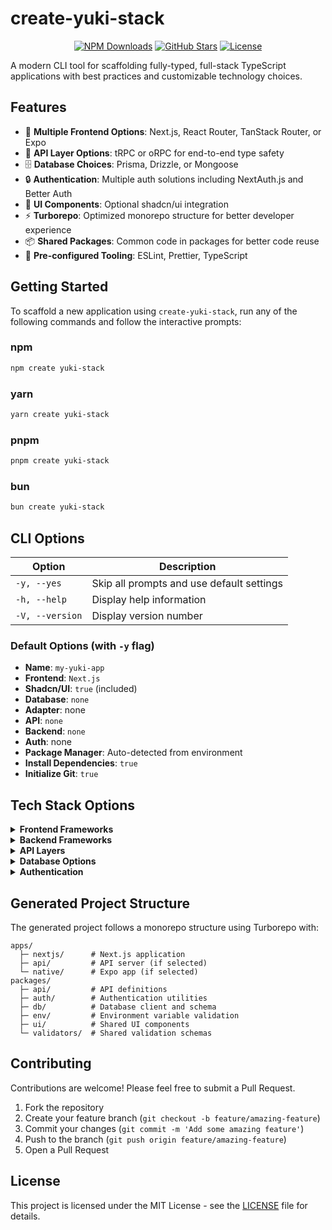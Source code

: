 # create-yuki-stack

<div align="center">

[![NPM Downloads](https://img.shields.io/npm/dw/create-yuki-stack)](https://www.npmjs.com/package/create-yuki-stack)
[![GitHub Stars](https://img.shields.io/github/stars/tiesen243/create-yuki-stack)](https://github.com/tiesen243/create-yuki-stack)
[![License](https://img.shields.io/npm/l/create-yuki-stack)](https://github.com/tiesen243/create-yuki-stack/blob/main/LICENSE)

</div>

A modern CLI tool for scaffolding fully-typed, full-stack TypeScript applications with best practices and customizable technology choices.

## Features

- 🚀 **Multiple Frontend Options**: Next.js, React Router, TanStack Router, or Expo
- 🔄 **API Layer Options**: tRPC or oRPC for end-to-end type safety
- 🗄️ **Database Choices**: Prisma, Drizzle, or Mongoose
- 🔒 **Authentication**: Multiple auth solutions including NextAuth.js and Better Auth
- 🎨 **UI Components**: Optional shadcn/ui integration
- ⚡ **Turborepo**: Optimized monorepo structure for better developer experience
- 📦 **Shared Packages**: Common code in packages for better code reuse
- 🔧 **Pre-configured Tooling**: ESLint, Prettier, TypeScript

## Getting Started

To scaffold a new application using `create-yuki-stack`, run any of the following commands and follow the interactive prompts:

### npm

```bash
npm create yuki-stack
```

### yarn

```bash
yarn create yuki-stack
```

### pnpm

```bash
pnpm create yuki-stack
```

### bun

```bash
bun create yuki-stack
```

## CLI Options

| Option          | Description                               |
| --------------- | ----------------------------------------- |
| `-y, --yes`     | Skip all prompts and use default settings |
| `-h, --help`    | Display help information                  |
| `-V, --version` | Display version number                    |

### Default Options (with `-y` flag)

- **Name**: `my-yuki-app`
- **Frontend**: `Next.js`
- **Shadcn/UI**: `true` (included)
- **Database**: `none`
- **Adapter**: none
- **API**: `none`
- **Backend**: `none`
- **Auth**: none
- **Package Manager**: Auto-detected from environment
- **Install Dependencies**: `true`
- **Initialize Git**: `true`

## Tech Stack Options

<details>
<summary><b>Frontend Frameworks</b></summary>

- **Next.js**: Full-stack React framework with server components
- **React Router**: Standard React routing solution
- **TanStack Router**: Type-safe router with data loading
- **Expo**: React Native for mobile applications

</details>

<details>
<summary><b>Backend Frameworks</b></summary>

- **Express**: Industry standard Node.js web framework
- **Elysia**: High-performance Bun web framework with end-to-end type safety
- **Hono**: Lightweight, ultrafast web framework for the edge

</details>

<details>
<summary><b>API Layers</b></summary>

- **tRPC**: End-to-end typesafe APIs with minimal boilerplate
- **oRPC**: Optimized RPC library for efficient API calls

</details>

<details>
<summary><b>Database Options</b></summary>

- **Prisma**: Modern database toolkit with type safety
- **Drizzle**: Lightweight SQL ORM with type safety
- **Mongoose**: MongoDB ODM for flexible schemas

</details>

<details>
<summary><b>Authentication</b></summary>

- **Basic Auth**: Minimalist authentication implementation
- **Better Auth**: Modern authentication solution
- **Next Auth**: Authentication for Next.js

</details>

## Generated Project Structure

The generated project follows a monorepo structure using Turborepo with:

```
apps/
  ├─ nextjs/      # Next.js application
  ├─ api/         # API server (if selected)
  └─ native/      # Expo app (if selected)
packages/
  ├─ api/         # API definitions
  ├─ auth/        # Authentication utilities
  ├─ db/          # Database client and schema
  ├─ env/         # Environment variable validation
  ├─ ui/          # Shared UI components
  └─ validators/  # Shared validation schemas
```

## Contributing

Contributions are welcome! Please feel free to submit a Pull Request.

1. Fork the repository
2. Create your feature branch (`git checkout -b feature/amazing-feature`)
3. Commit your changes (`git commit -m 'Add some amazing feature'`)
4. Push to the branch (`git push origin feature/amazing-feature`)
5. Open a Pull Request

## License

This project is licensed under the MIT License - see the [LICENSE](LICENSE) file for details.

